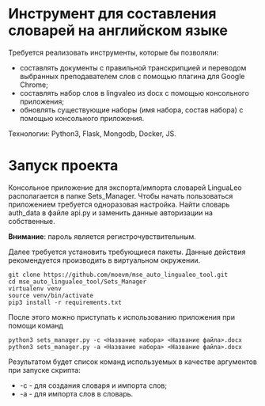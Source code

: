 # Инструмент для составления словарей на английском языке
Требуется реализовать инструменты, которые бы позволяли:

* составлять документы с правильной транскрипцией и переводом выбранных преподавателем слов с помощью плагина для Google Chrome;
* составлять набор слов в lingvaleo из docx с помощью консольного приложения;
* обновлять существующие наборы (имя набора, состав набора) с помощью консольного приложения.

Технологии: Python3, Flask, Mongodb, Docker, JS.

# Запуск проекта

Консольное приложение для экспорта/импорта словарей LinguaLeo располагается в папке Sets_Manager.
Чтобы начать пользоваться приложением требуется одноразовая настройка. Найти словарь auth_data в файле api.py и заменить данные авторизации на собственные.

**Внимание**: пароль является регистрочувствительным.

Далее требуется установить требующиеся пакеты. Данные действия рекомендуется производить в виртуальном окружении.
```
git clone https://github.com/moevm/mse_auto_lingualeo_tool.git
cd mse_auto_lingualeo_tool/Sets_Manager
virtualenv venv
source venv/bin/activate
pip3 install -r requirements.txt
```
После этого можно приступать к использованию приложения при помощи команд
```
python3 sets_manager.py -c <Название набора> <Название файла>.docx
python3 sets_manager.py -a <Название набора> <Название файла>.docx
```
Результатом будет список команд используемых в качестве аргументов при запуске скрипта:
* -c - для создания словаря и импорта слов;
* -a - для импорта слов в словарь.
